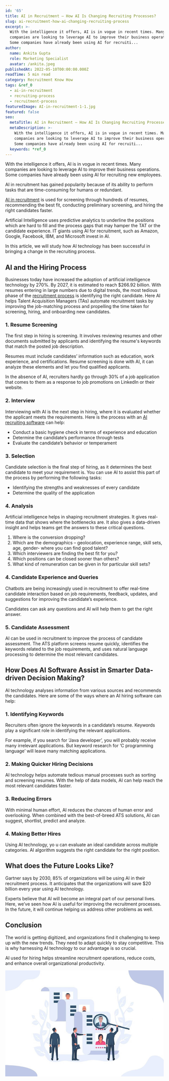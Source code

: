 ```yaml
---
id: '65'
title: AI in Recruitment – How AI Is Changing Recruiting Processes?
slug: ai-recruitment-how-ai-changing-recruiting-process
excerpt: >-
  With the intelligence it offers, AI is in vogue in recent times. Many
  companies are looking to leverage AI to improve their business operations.
  Some companies have already been using AI for recruiti...
author:
  name: Ankita Gupta
  role: Marketing Specialist
  avatar: /ankita.jpeg
publishedAt: 2022-05-10T00:00:00.000Z
readTime: 5 min read
category: Recruitment Know How
tags: &ref_0
  - ai-in-recruitment
  - recruiting-process
  - recruitment-process
featuredImage: AI-in-recruitment-1-1.jpg
featured: false
seo:
  metaTitle: AI in Recruitment – How AI Is Changing Recruiting Processes?
  metaDescription: >-
    With the intelligence it offers, AI is in vogue in recent times. Many
    companies are looking to leverage AI to improve their business operations.
    Some companies have already been using AI for recruiti...
  keywords: *ref_0
---
```


With the intelligence it offers, AI is in vogue in recent times. Many companies are looking to leverage AI to improve their business operations. Some companies have already been using AI for recruiting new employees.

AI in recruitment has gained popularity because of its ability to perform tasks that are time-consuming for humans or redundant. 

<!--more-->

[AI in recruitment](https://www.thetalentpool.ai/blogs/ai-applicant-tracking-system/) is used for screening through hundreds of resumes, recommending the best fit, conducting preliminary screening, and hiring the right candidates faster.

Artificial Intelligence uses predictive analytics to underline the positions which are hard to fill and the process gaps that may hamper the TAT or the candidate experience. IT giants using AI for recruitment, such as Amazon, Google, Facebook, IBM, and Microsoft invest in AI. 

In this article, we will study how AI technology has been successful in bringing a change in the recruiting process.

## **AI and the Hiring Process**

Businesses today have increased the adoption of artificial intelligence technology by 270%. By 2027, it is estimated to reach $266.92 billion. With resumes entering in large numbers due to digital trends, the most tedious phase of the [recruitment process](https://www.thetalentpool.ai/blogs/slow-recruitment-process/) is identifying the right candidate. Here AI helps Talent Acquisition Managers (TAs) automate recruitment tasks by improving the job-matching process and propelling the time taken for screening, hiring, and onboarding new candidates.

### 1\. **Resume Screening**

The first step in hiring is screening. It involves reviewing resumes and other documents submitted by applicants and identifying the resume's keywords that match the posted job description.

Resumes must include candidates’ information such as education, work experience, and certifications. Resume screening is done with AI, it can analyze these elements and let you find qualified applicants.

In the absence of AI, recruiters hardly go through 30% of a job application that comes to them as a response to job promotions on LinkedIn or their website.

### 2\. **Interview**

Interviewing with AI is the next step in hiring, where it is evaluated whether the applicant meets the requirements. Here is the process with an [AI recruiting software](https://www.thetalentpool.ai/) can help:

- Conduct a basic hygiene check in terms of experience and education
- Determine the candidate’s performance through tests
- Evaluate the candidate’s behavior or temperament

### 3\. **Selection**

Candidate selection is the final step of hiring, as it determines the best candidate to meet your requirement is. You can use AI to assist this part of the process by performing the following tasks:

- Identifying the strengths and weaknesses of every candidate
- Determine the quality of the application

### 4\. **Analysis**

Artificial intelligence helps in shaping recruitment strategies. It gives real-time data that shows where the bottlenecks are. It also gives a data-driven insight and helps teams get the answers to these critical questions.

1. Where is the conversion dropping?
2. Which are the demographics – geolocation, experience range, skill sets, age, gender- where you can find good talent? 
3. Which interviewers are finding the best fit for you?
4. Which positions can be closed sooner than others? 
5. What kind of remuneration can be given in for particular skill sets?

### 4\. **Candidate Experience and Queries**

Chatbots are being increasingly used in recruitment to offer real-time candidate interaction based on job requirements, feedback, updates, and suggestions for improving the candidate’s experience. 

Candidates can ask any questions and AI will help them to get the right answer. 

### 5\. **Candidate Assessment**

AI can be used in recruitment to improve the process of candidate assessment. The ATS platform screens resume quickly, identifies the keywords related to the job requirements, and uses natural language processing to determine the most relevant candidates.

## How Does AI Software Assist in Smarter Data-driven Decision Making?

AI technology analyses information from various sources and recommends the candidates. Here are some of the ways where an AI hiring software can help:

### 1\. **Identifying Keywords**

Recruiters often ignore the keywords in a candidate’s resume. Keywords play a significant role in identifying the relevant applications.

For example, if you search for ‘Java developer’, you will probably receive many irrelevant applications. But keyword research for ‘C programming language’ will leave many matching applications.

### 2\. **Making Quicker Hiring Decisions**

AI technology helps automate tedious manual processes such as sorting and screening resumes. With the help of data models, AI can help reach the most relevant candidates faster. 

### 3\. **Reducing Errors**

With minimal human effort, AI reduces the chances of human error and overlooking. When combined with the best-of-breed ATS solutions, AI can suggest, shortlist, predict and analyze.

### 4\. **Making Better Hires**

Using AI technology, yo u can evaluate an ideal candidate across multiple categories. AI algorithm suggests the right candidate for the right position.

## What does the Future Looks Like?

Gartner says by 2030, 85% of organizations will be using AI in their recruitment process. It anticipates that the organizations will save $20 billion every year using AI technology.

Experts believe that AI will become an integral part of our personal lives. Here, we’ve seen how AI is useful for improving the recruitment processes. In the future, it will continue helping us address other problems as well.

## Conclusion

The world is getting digitized, and organizations find it challenging to keep up with the new trends. They need to adapt quickly to stay competitive. This is why harnessing AI technology to our advantage is so crucial.

AI used for hiring helps streamline recruitment operations, reduce costs, and enhance overall organizational productivity. 

![](images/AI-in-recruitment-1-1.jpg)
